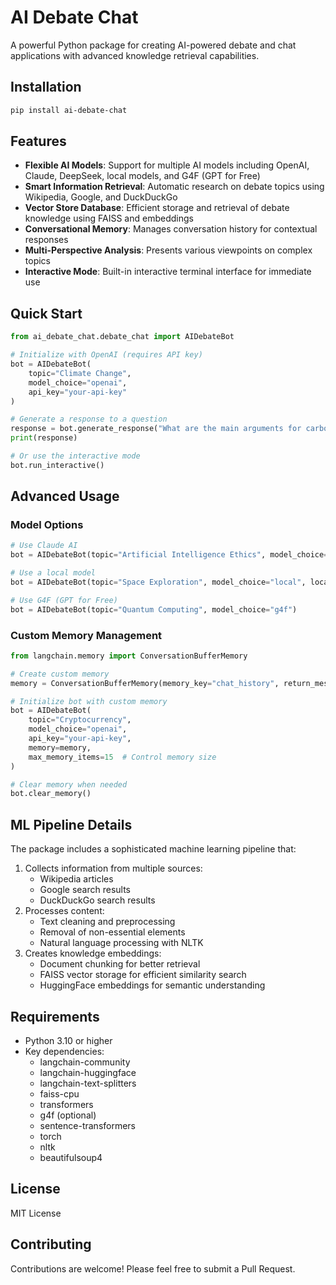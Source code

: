 # AI Debate Chat

A powerful Python package for creating AI-powered debate and chat applications with advanced knowledge retrieval capabilities.

## Installation

```bash
pip install ai-debate-chat
```

## Features

- **Flexible AI Models**: Support for multiple AI models including OpenAI, Claude, DeepSeek, local models, and G4F (GPT for Free)
- **Smart Information Retrieval**: Automatic research on debate topics using Wikipedia, Google, and DuckDuckGo
- **Vector Store Database**: Efficient storage and retrieval of debate knowledge using FAISS and embeddings
- **Conversational Memory**: Manages conversation history for contextual responses
- **Multi-Perspective Analysis**: Presents various viewpoints on complex topics
- **Interactive Mode**: Built-in interactive terminal interface for immediate use

## Quick Start

```python
from ai_debate_chat.debate_chat import AIDebateBot

# Initialize with OpenAI (requires API key)
bot = AIDebateBot(
    topic="Climate Change",
    model_choice="openai",
    api_key="your-api-key"
)

# Generate a response to a question
response = bot.generate_response("What are the main arguments for carbon taxes?")
print(response)

# Or use the interactive mode
bot.run_interactive()
```

## Advanced Usage

### Model Options

```python
# Use Claude AI
bot = AIDebateBot(topic="Artificial Intelligence Ethics", model_choice="claude", api_key="your-anthropic-key")

# Use a local model
bot = AIDebateBot(topic="Space Exploration", model_choice="local", local_model_path="path/to/your/model")

# Use G4F (GPT for Free)
bot = AIDebateBot(topic="Quantum Computing", model_choice="g4f")
```

### Custom Memory Management

```python
from langchain.memory import ConversationBufferMemory

# Create custom memory
memory = ConversationBufferMemory(memory_key="chat_history", return_messages=True)

# Initialize bot with custom memory
bot = AIDebateBot(
    topic="Cryptocurrency",
    model_choice="openai",
    api_key="your-api-key",
    memory=memory,
    max_memory_items=15  # Control memory size
)

# Clear memory when needed
bot.clear_memory()
```

## ML Pipeline Details

The package includes a sophisticated machine learning pipeline that:

1. Collects information from multiple sources:
   - Wikipedia articles
   - Google search results
   - DuckDuckGo search results
2. Processes content:
   - Text cleaning and preprocessing
   - Removal of non-essential elements
   - Natural language processing with NLTK
3. Creates knowledge embeddings:
   - Document chunking for better retrieval
   - FAISS vector storage for efficient similarity search
   - HuggingFace embeddings for semantic understanding

## Requirements

- Python 3.10 or higher
- Key dependencies:
  - langchain-community
  - langchain-huggingface
  - langchain-text-splitters
  - faiss-cpu
  - transformers
  - g4f (optional)
  - sentence-transformers
  - torch
  - nltk
  - beautifulsoup4

## License

MIT License

## Contributing

Contributions are welcome! Please feel free to submit a Pull Request.
